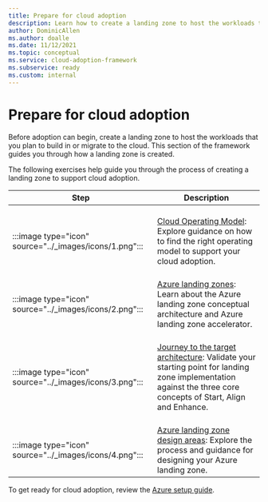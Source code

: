 ```yaml
---
title: Prepare for cloud adoption
description: Learn how to create a landing zone to host the workloads that you plan to build in the cloud or migrate to the cloud.
author: DominicAllen
ms.author: doalle
ms.date: 11/12/2021
ms.topic: conceptual
ms.service: cloud-adoption-framework
ms.subservice: ready
ms.custom: internal
---
```


# Prepare for cloud adoption

Before adoption can begin, create a landing zone to host the workloads that you plan to build in or migrate to the cloud. This section of the framework guides you through how a landing zone is created.

The following exercises help guide you through the process of creating a landing zone to support cloud adoption.

| Step | Description |
|--|--|
| <br> :::image type="icon" source="../_images/icons/1.png"::: | <br> [Cloud Operating Model](../operating-model/index.md): Explore guidance on how to find the right operating model to support your cloud adoption. |
| <br> :::image type="icon" source="../_images/icons/2.png"::: | <br> [Azure landing zones](./landing-zone/index.md): Learn about the Azure landing zone conceptual architecture and Azure landing zone accelerator. |
| <br> :::image type="icon" source="../_images/icons/3.png"::: | <br> [Journey to the target architecture](./landing-zone/landing-zone-journey.md): Validate your starting point for landing zone implementation against the three core concepts of Start, Align and Enhance. |
| <br> :::image type="icon" source="../_images/icons/4.png"::: | <br> [Azure landing zone design areas](./landing-zone/design-areas.md): Explore the process and guidance for designing your Azure landing zone. |

To get ready for cloud adoption, review the [Azure setup guide](./azure-setup-guide/index.md).
